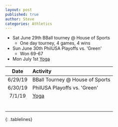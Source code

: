 ```yaml
---
layout: post
published: true
author: Steve
categories: Athletics
---
```

<style>
.tablelines table, .tablelines td, .tablelines th {
        border: 2px solid black;
        }
</style>

* Sat June 29th BBall tourney @ House of Sports
  * One day tourney, 4 games, 4 wins
* Sun June 30th PhilUSA Playoffs vs. 'Green'
  * Won 69-67
* Mon July 1st [Yoga](https://www.instagram.com/tvyogi)

|Date|Activity|
|:---:|:---|
|6/29/19| BBall Tourney @ House of Sports|
|6/30/19| PhilUSA Playoffs vs. 'Green'|
|7/1/19| [Yoga](https://www.instagram.com/tvyogi)|
|   | |
|   | |
|   | | 
|   | |
|   | |
|   | |

{: .tablelines}

